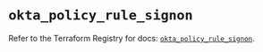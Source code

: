 # `okta_policy_rule_signon`

Refer to the Terraform Registry for docs: [`okta_policy_rule_signon`](https://registry.terraform.io/providers/okta/okta/4.11.1/docs/resources/policy_rule_signon).
